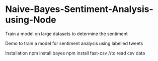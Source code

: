 # Naive-Bayes-Sentiment-Analysis-using-Node
Train a model on large datasets to determine the sentiment

Demo to train a model for sentiment analysis using labelled tweets

Installation 
npm install bayes
npm install fast-csv //to read csv data


